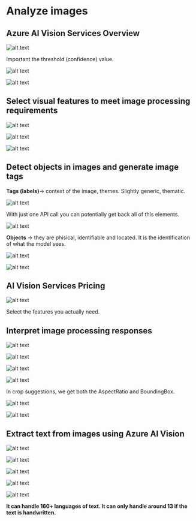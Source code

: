 # Analyze images

## Azure AI Vision Services Overview

![alt text](image-79.png)

Important the threshold (confidence) value.

![alt text](image-80.png)

![alt text](image-81.png)

## Select visual features to meet image processing requirements

![alt text](image-82.png)

![alt text](image-83.png)

![alt text](image-84.png)

## Detect objects in images and generate image tags

**Tags (labels)**-> context of the image, themes. Slightly generic, thematic.

![alt text](image-85.png)

With just one API call you can potentially get back all of this elements.

![alt text](image-86.png)

**Objects** -> they are phisical, identifiable and located. It is the identification of what the model sees.

![alt text](image-87.png)

![alt text](image-88.png)

## AI Vision Services Pricing

![alt text](image-89.png)

Select the features you actually need.

## Interpret image processing responses

![alt text](image-90.png)

![alt text](image-91.png)

![alt text](image-92.png)

![alt text](image-93.png)

In crop suggestions, we get both the AspectRatio and BoundingBox.

![alt text](image-94.png)

![alt text](image-95.png)

## Extract text from images using Azure AI Vision

![alt text](image-96.png)

![alt text](image-97.png)

![alt text](image-98.png)

![alt text](image-99.png)

![alt text](image-100.png)

**It can handle 160+ languages of text. It can only handle around 13 if the text is handwritten.**
